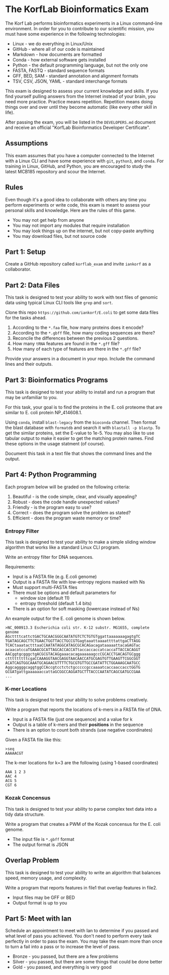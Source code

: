 The KorfLab Bioinformatics Exam
===============================

The Korf Lab performs bioinformatics experiments in a Linux command-line
environment. In order for you to contribute to our scientific mission, you must
have some experience in the following technologies:

+ Linux - we do everything in Linux/Unix
+ GitHub - where all of our code is maintained
+ Markdown - how documents are formatted
+ Conda - how external software gets installed
+ Python - the default programming language, but not the only one
+ FASTA, FASTQ - standard sequence formats
+ GFF, BED, SAM - standard annotation and alignment formats
+ TSV, CSV, JSON, YAML - standard interchange formats

This exam is designed to assess your current knowledge and skills. If you find
yourself pulling answers from the Internet instead of your brain, you need more
practice. Practice means repetition. Repetition means doing things over and
over until they become automatic (like every other skill in life).

After passing the exam, you will be listed in the `DEVELOPERS.md` document and
receive an official "KorfLab Bioinformatics Developer Certificate".

Assumptions
-----------

This exam assumes that you have a computer connected to the Internet with a
Linux CLI and have some experience with `git`, `python3`, and `conda`. For
training in Linux, GitHub, and Python, you are encouraged to study the latest
MCB185 repository and scour the Internet.

Rules
-----

Even though it's a good idea to collaborate with others any time you perform
experiments or write code, this exam is meant to assess your personal skills
and knowledge. Here are the rules of this game.

+ You may not get help from anyone
+ You may not import any modules that require installation
+ You may look things up on the internet, but not copy-paste anything
+ You may download files, but not source code


Part 1: Setup
-------------

Create a GitHub repository called `korflab_exam` and invite `iankorf` as a
collaborator.


Part 2: Data Files
------------------

This task is designed to test your ability to work with text files of genomic
data using typical Linux CLI tools like `grep` and `sort`.

Clone this repo `https://github.com/iankorf/E.coli` to get some data files for
the tasks ahead.

1. According to the `*.faa` file, how many proteins does it encode?
2. According to the `*.gbff` file, how many coding sequences are there?
3. Reconcile the differences between the previous 2 questions.
4. How many `tRNA` features are found in the `*.gff` file?
5. How many of each type of features are there in the `*.gff` file?

Provide your answers in a document in your repo. Include the command lines and
their outputs.


Part 3: Bioinformatics Programs
-------------------------------

This task is designed to test your ability to install and run a program that
may be unfamiliar to you.

For this task, your goal is to find the proteins in the E. coli proteome that
are similar to E. coli protein NP_414608.1.

Using `conda`, install `blast-legacy` from the `bioconda` channel. Then format
the blast database with `formatdb` and search it with `blastall -p blastp`. To
get the similar proteins, set the E-value to 1e-5. You may also like to use
tabular output to make it easier to get the matching protein names. Find these
options in the usage statment (of course).

Document this task in a text file that shows the command lines and the output.


Part 4: Python Programming
--------------------------

Each program below will be graded on the following criteria:

1. Beautiful - is the code simple, clear, and visually appealing?
2. Robust - does the code handle unexpected values?
3. Friendly - is the program easy to use?
4. Correct - does the program solve the problem as stated?
5. Efficient - does the program waste memory or time?

### Entropy Filter

This task is designed to test your ability to make a simple sliding window
algorithm that works like a standard Linux CLI program.

Write an entropy filter for DNA sequences.

Requirements:

+ Input is a FASTA file (e.g. E.coli genome)
+ Output is a FASTA file with low-entropy regions masked with Ns
+ Must support multi-FASTA files
+ There must be options and default parameters for
	+ window size (default 11)
	+ entropy threshold (default 1.4 bits)
+ There is an option for soft masking (lowercase instead of Ns)

An example output for the E. coli genome is shown below.

```
>NC_000913.3 Escherichia coli str. K-12 substr. MG1655, complete genome
AGcttttcattctGACTGCAACGGGCAATATGTCTCTGTGTggattaaaaaaagagtgTC
TGATAGCAGCTTCTGAACTGGTTACCTGCCGTGagtaaattaaaattttattgaCTTAGG
TCACtaaatactttaaCCAATATAGGCATAGCGCACAGacagataaaaattacaGAGTac
acaacatccaTGAAACGCATTAGCACCACCATtaccaccaccatcaccaTTACCACAGGT
AACggtgcgggctgACGCGTACAGgaaacacagaaaaaagccCGCACCTGACAGTGCggg
ctttttttttcgaCCAAAGGTAACGAGGTAACAACCATGCGAGTGTTGAAGTTCGGCGGT
ACATCAGTGGCAAATGCAGAACGTTTTCTGCGTGTTGCCGATATTCTGGAAAGCAATGCC
AggcaggggcaggtggCCAccgtcctctctgcccccgccaaaatcaccaaccacctGGTG
GCGATgattgaaaaaaccattaGCGGCCAGGATGCTTTACCCAATATCAGCGATGCCGAA
...
```

### K-mer Locations

This task is designed to test your ability to solve problems creatively.

Write a program that reports the locations of k-mers in a FASTA file of DNA.

+ Input is a FASTA file (just one sequence) and a value for k
+ Output is a table of k-mers and their **positions** in the sequence
+ There is an option to count both strands (use negative coordinates)

Given a FASTA file like this:

```
>seq
AAAAACGT
```

The k-mer locations for k=3 are the following (using 1-based coordinates)

```
AAA 1 2 3
AAC 4
ACG 5
CGT 6
```

### Kozak Concensus

This task is designed to test your ability to parse complex text data into a
tidy data structure.

Write a program that creates a PWM of the Kozak concensus for the E. coli
genome.

+ The input file is `*.gbff` format
+ The output format is JSON

## Overlap Problem

This task is designed to test your ability to write an algorithm that balances
speed, memory usage, and complexity.

Write a program that reports features in file1 that overlap features in file2.

+ Input files may be GFF or BED
+ Output format is up to you


Part 5: Meet with Ian
---------------------

Schedule an appointment to meet with Ian to determine if you passed and what
level of pass you achieved. You don't need to perform every task perfectly in
order to pass the exam. You may take the exam more than once to turn a fail
into a pass or to increase the level of pass.

+ Bronze - you passed, but there are a few problems
+ Silver - you passed, but there are some things that could be done better
+ Gold - you passed, and everything is very good
